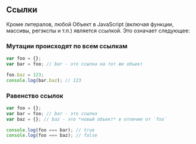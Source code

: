 ## Ссылки

Кроме литералов, любой Объект в JavaScript (включая функции, массивы, регэкспы и т.п.) является ссылкой. Это означает следующее:

### Мутации происходят по всем ссылкам

```js
var foo = {};
var bar = foo; // bar - это ссылка на тот же объект

foo.baz = 123;
console.log(bar.baz); // 123
```

### Равенство ссылок

```js
var foo = {};
var bar = foo; // bar - это ссылка
var baz = {}; // baz - это *новый объект* в отличие от `foo`

console.log(foo === bar); // true
console.log(foo === baz); // false
```
